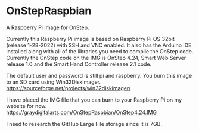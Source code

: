 # OnStepRaspbian
A Raspberry Pi Image for OnStep.

Currently this Raspberry Pi image is based on Raspberry Pi OS 32bit (release 1-28-2022) with SSH and VNC enabled.  It also has the Arduino IDE installed along with all of the libraries you need to compile the OnStep code.  Currently the OnStep code on the IMG is OnStep 4.24, Smart Web Server release 1.0 and the Smart Hand Controller release 2.1 code.

The default user and password is still pi and raspberry.  You burn this image to an SD card using Win32DiskImager.
https://sourceforge.net/projects/win32diskimager/

I have placed the IMG file that you can burn to your Raspberry Pi on my website for now.
https://graydigitalarts.com/OnStepRaspbian/OnStep4.24.IMG

I need to research the GitHub Large File storage since it is 7GB.